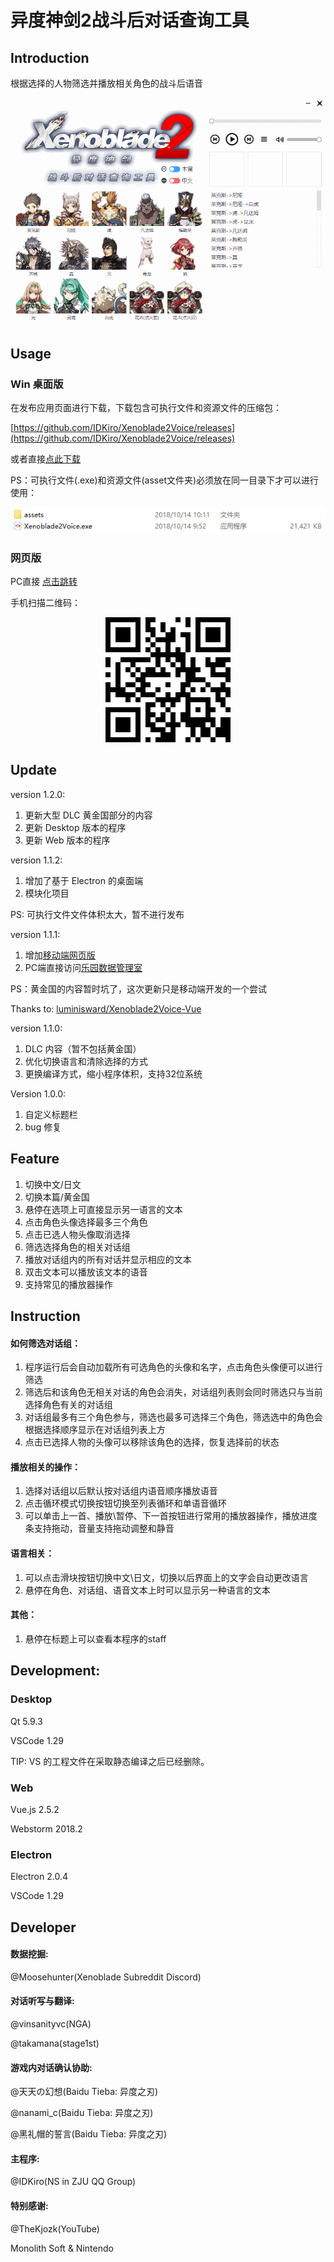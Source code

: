 # 异度神剑2战斗后对话查询工具

## Introduction

根据选择的人物筛选并播放相关角色的战斗后语音

![](/image/main.gif)

## Usage

### Win 桌面版

在发布应用页面进行下载，下载包含可执行文件和资源文件的压缩包：

[https://github.com/IDKiro/Xenoblade2Voice/releases](https://github.com/IDKiro/Xenoblade2Voice/releases)

或者直接[点此下载](https://github.com/IDKiro/Xenoblade2Voice/releases/download/1.2.0/Xenoblade2Voice.zip)

PS：可执行文件(.exe)和资源文件(asset文件夹)必须放在同一目录下才可以进行使用：

![](/image/file.png)

### 网页版

PC直接 [点击跳转](http://xb2.idkiro.xyz/)

手机扫描二维码：

<div align="center">
  <img src="image/qrcode.png">
</div>

## Update

version 1.2.0:

1. 更新大型 DLC 黄金国部分的内容
2. 更新 Desktop 版本的程序
3. 更新 Web 版本的程序

version 1.1.2:

1. 增加了基于 Electron 的桌面端
2. 模块化项目

PS: 可执行文件文件体积太大，暂不进行发布

version 1.1.1:

1. 增加[移动端网页版](http://xb2.idkiro.xyz/)
2. PC端直接访问[乐园数据管理室](http://xenoblade2.cn/%E6%88%98%E5%90%8E%E5%AF%B9%E8%AF%9D)

PS：黄金国的内容暂时坑了，这次更新只是移动端开发的一个尝试

Thanks to: [luminisward/Xenoblade2Voice-Vue](https://github.com/luminisward/Xenoblade2Voice-Vue)

version 1.1.0:

1. DLC 内容（暂不包括黄金国）
2. 优化切换语言和清除选择的方式
3. 更换编译方式，缩小程序体积，支持32位系统

Version 1.0.0: 

1. 自定义标题栏
2. bug 修复

## Feature

1. 切换中文/日文
2. 切换本篇/黄金国
3. 悬停在选项上可直接显示另一语言的文本
4. 点击角色头像选择最多三个角色
5. 点击已选人物头像取消选择
6. 筛选选择角色的相关对话组
7. 播放对话组内的所有对话并显示相应的文本
8. 双击文本可以播放该文本的语音
9. 支持常见的播放器操作

## Instruction

#### 如何筛选对话组：

1. 程序运行后会自动加载所有可选角色的头像和名字，点击角色头像便可以进行筛选
2. 筛选后和该角色无相关对话的角色会消失，对话组列表则会同时筛选只与当前选择角色有关的对话组
3. 对话组最多有三个角色参与，筛选也最多可选择三个角色，筛选选中的角色会根据选择顺序显示在对话组列表上方
4. 点击已选择人物的头像可以移除该角色的选择，恢复选择前的状态

#### 播放相关的操作：

1. 选择对话组以后默认按对话组内语音顺序播放语音
2. 点击循环模式切换按钮切换至列表循环和单语音循环
3. 可以单击上一首、播放\暂停、下一首按钮进行常用的播放器操作，播放进度条支持拖动，音量支持拖动调整和静音

#### 语言相关：

1. 可以点击滑块按钮切换中文\日文，切换以后界面上的文字会自动更改语言
2. 悬停在角色、对话组、语音文本上时可以显示另一种语言的文本

#### 其他：

1. 悬停在标题上可以查看本程序的staff

## Development:

### Desktop

Qt 5.9.3

VSCode 1.29

TIP: VS 的工程文件在采取静态编译之后已经删除。

### Web

Vue.js 2.5.2

Webstorm 2018.2

### Electron

Electron 2.0.4

VSCode 1.29

## Developer

#### 数据挖掘:

@Moosehunter(Xenoblade Subreddit Discord)

#### 对话听写与翻译:

@vinsanityvc(NGA)

@takamana(stage1st)

#### 游戏内对话确认协助:

@天天の幻想(Baidu Tieba: 异度之刃)

@nanami_c(Baidu Tieba: 异度之刃)

@黑礼帽的誓言(Baidu Tieba: 异度之刃)

#### 主程序:

@IDKiro(NS in ZJU QQ Group)

#### 特别感谢:

@TheKjozk(YouTube)

Monolith Soft & Nintendo
